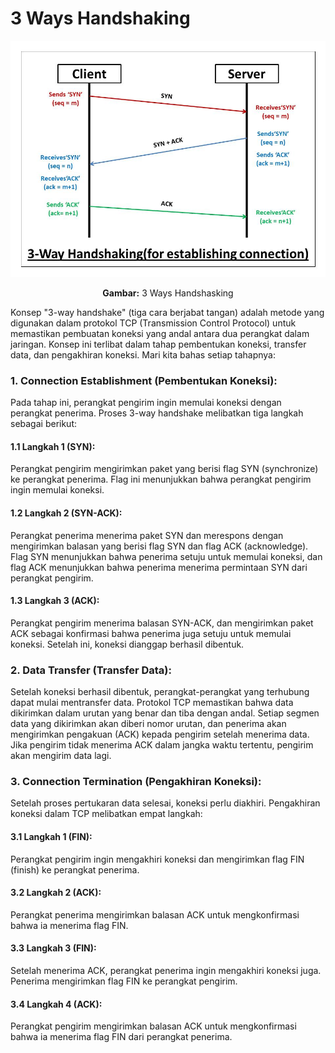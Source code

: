 # 3 Ways Handshaking

<div align="center">
<img src="assets/3-ways-handshaking.jpg">
<p><strong>Gambar:</strong> 3 Ways Handshasking</p>
</div>

Konsep "3-way handshake" (tiga cara berjabat tangan) adalah metode yang digunakan dalam protokol TCP (Transmission Control Protocol) untuk memastikan pembuatan koneksi yang andal antara dua perangkat dalam jaringan. Konsep ini terlibat dalam tahap pembentukan koneksi, transfer data, dan pengakhiran koneksi. Mari kita bahas setiap tahapnya:

### 1. Connection Establishment (Pembentukan Koneksi):
Pada tahap ini, perangkat pengirim ingin memulai koneksi dengan perangkat penerima. Proses 3-way handshake melibatkan tiga langkah sebagai berikut:

   #### 1.1 Langkah 1 (SYN): 
   Perangkat pengirim mengirimkan paket yang berisi flag SYN (synchronize) ke perangkat penerima. Flag ini menunjukkan bahwa perangkat pengirim ingin memulai koneksi.

   #### 1.2 Langkah 2 (SYN-ACK): 
   Perangkat penerima menerima paket SYN dan merespons dengan mengirimkan balasan yang berisi flag SYN dan flag ACK (acknowledge). Flag SYN menunjukkan bahwa penerima setuju untuk memulai koneksi, dan flag ACK menunjukkan bahwa penerima menerima permintaan SYN dari perangkat pengirim.

   #### 1.3 Langkah 3 (ACK): 
   Perangkat pengirim menerima balasan SYN-ACK, dan mengirimkan paket ACK sebagai konfirmasi bahwa penerima juga setuju untuk memulai koneksi. Setelah ini, koneksi dianggap berhasil dibentuk.

### 2. Data Transfer (Transfer Data):
Setelah koneksi berhasil dibentuk, perangkat-perangkat yang terhubung dapat mulai mentransfer data. Protokol TCP memastikan bahwa data dikirimkan dalam urutan yang benar dan tiba dengan andal. Setiap segmen data yang dikirimkan akan diberi nomor urutan, dan penerima akan mengirimkan pengakuan (ACK) kepada pengirim setelah menerima data. Jika pengirim tidak menerima ACK dalam jangka waktu tertentu, pengirim akan mengirim data lagi.

### 3. Connection Termination (Pengakhiran Koneksi):
Setelah proses pertukaran data selesai, koneksi perlu diakhiri. Pengakhiran koneksi dalam TCP melibatkan empat langkah:

   #### 3.1 Langkah 1 (FIN): 
   Perangkat pengirim ingin mengakhiri koneksi dan mengirimkan flag FIN (finish) ke perangkat penerima.

   #### 3.2 Langkah 2 (ACK): 
   Perangkat penerima mengirimkan balasan ACK untuk mengkonfirmasi bahwa ia menerima flag FIN.

   #### 3.3 Langkah 3 (FIN): 
   Setelah menerima ACK, perangkat penerima ingin mengakhiri koneksi juga. Penerima mengirimkan flag FIN ke perangkat pengirim.

   #### 3.4 Langkah 4 (ACK): 
   Perangkat pengirim mengirimkan balasan ACK untuk mengkonfirmasi bahwa ia menerima flag FIN dari perangkat penerima.





